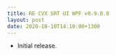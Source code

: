 ```yaml
---
title: RE CVX SRT UI WPF v0.9.0.0
layout: post
date: 2020-10-10T14:10:00+1300
---
```

* Initial release.
